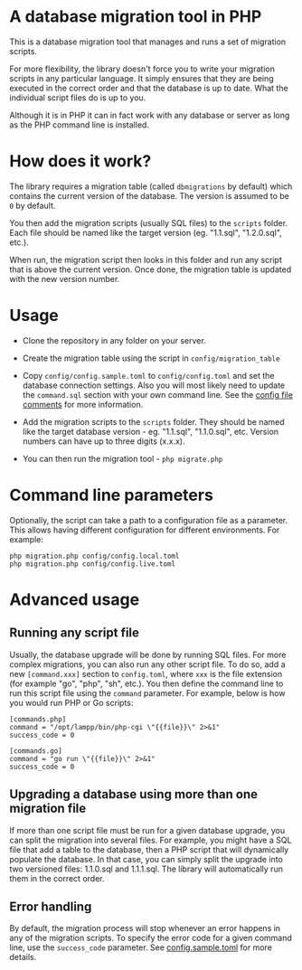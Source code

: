 # A database migration tool in PHP

This is a database migration tool that manages and runs a set of migration scripts.

For more flexibility, the library doesn't force you to write your migration scripts in any particular language. It simply ensures that they are being executed in the correct order and that the database is up to date. What the individual script files do is up to you.

Although it is in PHP it can in fact work with any database or server as long as the PHP command line is installed.

# How does it work?

The library requires a migration table (called `dbmigrations` by default) which contains the current version of the database. The version is assumed to be `0` by default.

You then add the migration scripts (usually SQL files) to the `scripts` folder. Each file should be named like the target version (eg. "1.1.sql", "1.2.0.sql", etc.).

When run, the migration script then looks in this folder and run any script that is above the current version. Once done, the migration table is updated with the new version number.

# Usage

* Clone the repository in any folder on your server.

* Create the migration table using the script in `config/migration_table`

* Copy `config/config.sample.toml` to `config/config.toml` and set the database connection settings. Also you will most likely need to update the `command.sql` section with your own command line. See the [config file comments](config/config.sample.toml) for more information.

* Add the migration scripts to the `scripts` folder. They should be named like the target database version - eg. "1.1.sql", "1.1.0.sql", etc. Version numbers can have up to three digits (x.x.x).

* You can then run the migration tool - `php migrate.php`

# Command line parameters

Optionally, the script can take a path to a configuration file as a parameter. This allows having different configuration for different environments. For example:

	php migration.php config/config.local.toml
	php migration.php config/config.live.toml

# Advanced usage

## Running any script file

Usually, the database upgrade will be done by running SQL files. For more complex migrations, you can also run any other script file. To do so, add a new `[command.xxx]` section to `config.toml`, where `xxx` is the file extension (for example "go", "php", "sh", etc.). You then define the command line to run this script file using the `command` parameter. For example, below is how you would run PHP or Go scripts:

	[commands.php]
	command = "/opt/lampp/bin/php-cgi \"{{file}}\" 2>&1"
	success_code = 0
	
	[commands.go]
	command = "go run \"{{file}}\" 2>&1"
	success_code = 0

## Upgrading a database using more than one migration file

If more than one script file must be run for a given database upgrade, you can split the migration into several files. For example, you might have a SQL file that add a table to the database, then a PHP script that will dynamically populate the database. In that case, you can simply split the upgrade into two versioned files: 1.1.0.sql and 1.1.1.sql. The library will automatically run them in the correct order.

## Error handling

By default, the migration process will stop whenever an error happens in any of the migration scripts. To specify the error code for a given command line, use the `success_code` parameter. See [config.sample.toml](config/config.sample.toml) for more details.